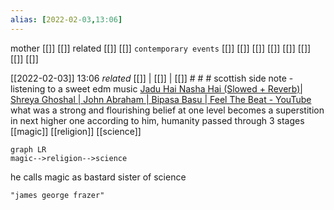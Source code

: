 ```yaml
---
alias: [2022-02-03,13:06]
---
```

 mother [[]] [[]]
 related [[]] [[]]
 `contemporary events` [[]] [[]] [[]] [[]] [[]] [[]] [[]] [[]]

[[2022-02-03]] 13:06 _related_ [[]] | [[]] | [[]] # # #
scottish
side note - listening to a sweet edm music [Jadu Hai Nasha Hai (Slowed + Reverb)| Shreya Ghoshal | John Abraham | Bipasa Basu | Feel The Beat - YouTube](https://www.youtube.com/watch?v=ce20nljBdQ8)
what was a strong and flourishing belief at one level becomes a superstition in next higher one
according to him, humanity passed through 3 stages
[[magic]] [[religion]] [[science]]
```mermaid 2022-02-03 - 14:14
graph LR
magic-->religion-->science
```
he calls magic as bastard sister of science
```query
"james george frazer"
```